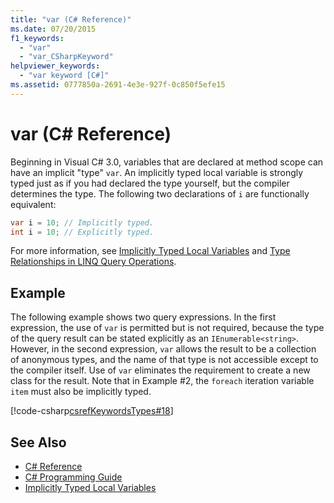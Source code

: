 ```yaml
---
title: "var (C# Reference)"
ms.date: 07/20/2015
f1_keywords: 
  - "var"
  - "var_CSharpKeyword"
helpviewer_keywords: 
  - "var keyword [C#]"
ms.assetid: 0777850a-2691-4e3e-927f-0c850f5efe15
---
```

# var (C# Reference)
Beginning in Visual C# 3.0, variables that are declared at method scope can have an implicit "type" `var`. An implicitly typed local variable is strongly typed just as if you had declared the type yourself, but the compiler determines the type. The following two declarations of `i` are functionally equivalent:  
  
```csharp  
var i = 10; // Implicitly typed. 
int i = 10; // Explicitly typed. 
```  
  
 For more information, see [Implicitly Typed Local Variables](../../../csharp/programming-guide/classes-and-structs/implicitly-typed-local-variables.md) and [Type Relationships in LINQ Query Operations](../../../csharp/programming-guide/concepts/linq/type-relationships-in-linq-query-operations.md).  
  
## Example  
 The following example shows two query expressions. In the first expression, the use of `var` is permitted but is not required, because the type of the query result can be stated explicitly as an `IEnumerable<string>`. However, in the second expression, `var` allows the result to be a collection of anonymous types, and the name of that type is not accessible except to the compiler itself. Use of `var` eliminates the requirement to create a new class for the result. Note that in Example #2, the `foreach` iteration variable `item` must also be implicitly typed.  
  
 [!code-csharp[csrefKeywordsTypes#18](../../../csharp/language-reference/keywords/codesnippet/CSharp/var_1.cs)]  
  
## See Also

- [C# Reference](../../../csharp/language-reference/index.md)  
- [C# Programming Guide](../../../csharp/programming-guide/index.md)  
- [Implicitly Typed Local Variables](../../../csharp/programming-guide/classes-and-structs/implicitly-typed-local-variables.md)
